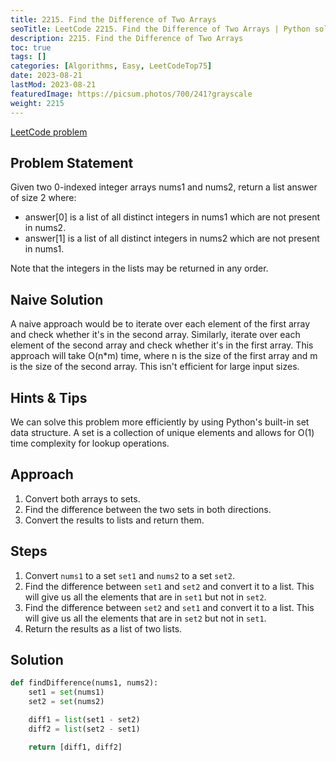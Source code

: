 ```yaml
---
title: 2215. Find the Difference of Two Arrays
seoTitle: LeetCode 2215. Find the Difference of Two Arrays | Python solution and explanation
description: 2215. Find the Difference of Two Arrays
toc: true
tags: []
categories: [Algorithms, Easy, LeetCodeTop75]
date: 2023-08-21
lastMod: 2023-08-21
featuredImage: https://picsum.photos/700/241?grayscale
weight: 2215
---
```


[LeetCode problem](<https://leetcode.com/problems/find-the-difference-of-two-arrays/>)

## Problem Statement

Given two 0-indexed integer arrays nums1 and nums2, return a list answer of size 2 where:

- answer[0] is a list of all distinct integers in nums1 which are not present in nums2.
- answer[1] is a list of all distinct integers in nums2 which are not present in nums1.

Note that the integers in the lists may be returned in any order.

## Naive Solution

A naive approach would be to iterate over each element of the first array and check whether it's in the second array. Similarly, iterate over each element of the second array and check whether it's in the first array. This approach will take O(n*m) time, where n is the size of the first array and m is the size of the second array. This isn't efficient for large input sizes.

## Hints & Tips

We can solve this problem more efficiently by using Python's built-in set data structure. A set is a collection of unique elements and allows for O(1) time complexity for lookup operations.

## Approach

1. Convert both arrays to sets.
2. Find the difference between the two sets in both directions.
3. Convert the results to lists and return them.

## Steps

1. Convert `nums1` to a set `set1` and `nums2` to a set `set2`.
2. Find the difference between `set1` and `set2` and convert it to a list. This will give us all the elements that are in `set1` but not in `set2`.
3. Find the difference between `set2` and `set1` and convert it to a list. This will give us all the elements that are in `set2` but not in `set1`.
4. Return the results as a list of two lists.

## Solution

```python
def findDifference(nums1, nums2):
    set1 = set(nums1)
    set2 = set(nums2)

    diff1 = list(set1 - set2)
    diff2 = list(set2 - set1)

    return [diff1, diff2]
```
